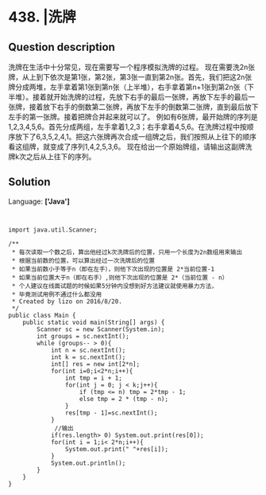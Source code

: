 # 438. |洗牌

## Question description


洗牌在生活中十分常见，现在需要写一个程序模拟洗牌的过程。 现在需要洗2n张牌，从上到下依次是第1张，第2张，第3张一直到第2n张。首先，我们把这2n张牌分成两堆，左手拿着第1张到第n张（上半堆），右手拿着第n+1张到第2n张（下半堆）。接着就开始洗牌的过程，先放下右手的最后一张牌，再放下左手的最后一张牌，接着放下右手的倒数第二张牌，再放下左手的倒数第二张牌，直到最后放下左手的第一张牌。接着把牌合并起来就可以了。 例如有6张牌，最开始牌的序列是1,2,3,4,5,6。首先分成两组，左手拿着1,2,3；右手拿着4,5,6。在洗牌过程中按顺序放下了6,3,5,2,4,1。把这六张牌再次合成一组牌之后，我们按照从上往下的顺序看这组牌，就变成了序列1,4,2,5,3,6。 现在给出一个原始牌组，请输出这副牌洗牌k次之后从上往下的序列。


## Solution

Language: **['Java']**

```


import java.util.Scanner;
  
/**
 * 每次读取一个数之后，算出他经过k次洗牌后的位置，只用一个长度为2n数组用来输出
 * 根据当前数的位置，可以算出经过一次洗牌后的位置
 * 如果当前数小于等于n（即在左手），则他下次出现的位置是 2*当前位置-1
 * 如果当前位置大于n（即在右手）,则他下次出现的位置是 2*（当前位置 - n）
 * 个人建议在线面试题的时候如果5分钟内没想到好方法建议就使用暴力方法，
 * 毕竟测试用例不通过什么都没用
 * Created by lizo on 2016/8/20.
 */
public class Main {
    public static void main(String[] args) {
        Scanner sc = new Scanner(System.in);
        int groups = sc.nextInt();
        while (groups-- > 0){
            int n = sc.nextInt();
            int k = sc.nextInt();
            int[] res = new int[2*n];
            for(int i=0;i<2*n;i++){
                int tmp = i + 1;
                for(int j = 0; j < k;j++){
                    if (tmp <= n) tmp = 2*tmp - 1;
                    else tmp = 2 * (tmp - n);
                }
                res[tmp - 1]=sc.nextInt();
            }
             //输出
            if(res.length> 0) System.out.print(res[0]);
            for(int i = 1;i< 2*n;i++){
                System.out.print(" "+res[i]);
            }
            System.out.println();
        }
    }
}
```


